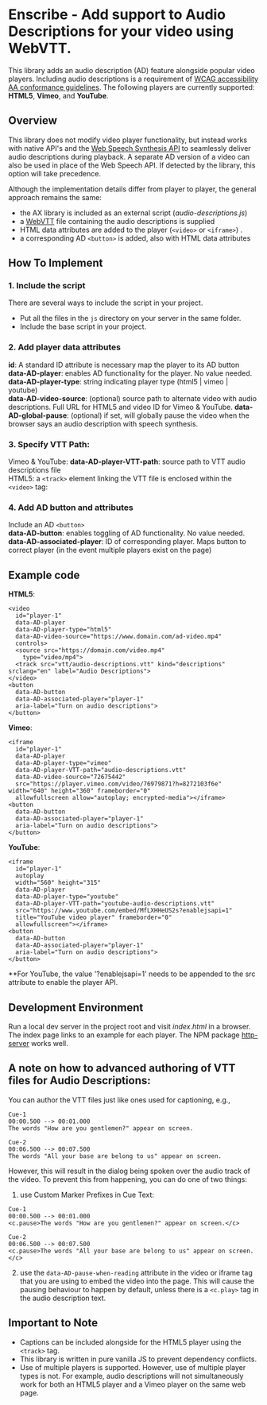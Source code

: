# Enscribe - Add support to Audio Descriptions for your video using WebVTT.

This library adds an audio description (AD) feature alongside popular video players. Including audio descriptions is a requirement of [WCAG accessibility AA conformance guidelines](https://www.w3.org/WAI/WCAG21/quickref/#audio-description-prerecorded). The following players are currently supported: **HTML5**, **Vimeo**, and **YouTube**.  

## Overview

This library does not modify video player functionality, but instead works with native API's and the [Web Speech Synthesis API](https://developer.mozilla.org/en-US/docs/Web/API/SpeechSynthesis) to seamlessly deliver audio descriptions during playback. A separate AD version of a video can also be used in place of the Web Speech API. If detected by the library, this option will take precedence. 

Although the implementation details differ from player to player, the general approach remains the same: 
- the AX library is included as an external script (*audio-descriptions.js*)
- a [WebVTT](https://developer.mozilla.org/en-US/docs/Web/API/WebVTT_API) file containing the audio descriptions is supplied
- HTML data attributes are added to the player (`<video>` or `<iframe>`) .
- a corresponding AD `<button>` is added, also with HTML data attributes 

## How To Implement

### 1. Include the script 

There are several ways to include the script in your project.

- Put all the files in the `js` directory on your server in the same folder.
- Include the base script in your project.
<script src="js/enscribe.js"></script>
<!-- No need to add plugin scripts manually -->


### 2. Add player data attributes 
**id**: A standard ID attribute is necessary map the player to its AD button<br />
**data-AD-player**: enables AD functionality for the player. No value needed.<br />
**data-AD-player-type**: string indicating player type (html5 | vimeo | youtube)<br />
**data-AD-video-source**: (optional) source path to alternate video with audio descriptions. Full URL for HTML5 and video ID for Vimeo & YouTube.
**data-AD-global-pause**: (optional) if set, will globally pause the video when the browser says an audio description with speech synthesis. 

### 3. Specify VTT Path:

Vimeo & YouTube: **data-AD-player-VTT-path**: source path to VTT audio descriptions file<br />
HTML5: a `<track>` element linking the VTT file is enclosed within the `<video>` tag:

 
### 4. Add AD button and attributes

Include an AD `<button>`<br />
**data-AD-button**: enables toggling of AD functionality. No value needed.<br />
**data-AD-associated-player**: ID of corresponding player. Maps button to correct player (in the event multiple players exist on the page)

## Example code

**HTML5**:

    <video 
      id="player-1"
      data-AD-player
      data-AD-player-type="html5" 
      data-AD-video-source="https://www.domain.com/ad-video.mp4"
      controls>
      <source src="https://domain.com/video.mp4"
        type="video/mp4">
      <track src="vtt/audio-descriptions.vtt" kind="descriptions" srclang="en" label="Audio Descriptions">
    </video>
    <button 
      data-AD-button
      data-AD-associated-player="player-1"
      aria-label="Turn on audio descriptions">
    </button>

**Vimeo**: 

    <iframe 
      id="player-1"
      data-AD-player
      data-AD-player-type="vimeo" 
      data-AD-player-VTT-path="audio-descriptions.vtt"
      data-AD-video-source="72675442"
      src="https://player.vimeo.com/video/76979871?h=8272103f6e" width="640" height="360" frameborder="0"
      allowfullscreen allow="autoplay; encrypted-media"></iframe>
    <button 
      data-AD-button
      data-AD-associated-player="player-1"
      aria-label="Turn on audio descriptions">
    </button>

**YouTube**: 

    <iframe 
      id="player-1" 
      autoplay 
      width="560" height="315"
      data-AD-player
      data-AD-player-type="youtube" 
      data-AD-player-VTT-path="youtube-audio-descriptions.vtt"
      src="https://www.youtube.com/embed/MfLXHHeUS2s?enablejsapi=1" 
      title="YouTube video player" frameborder="0"
      allowfullscreen"></iframe>
    <button 
      data-AD-button
      data-AD-associated-player="player-1"
      aria-label="Turn on audio descriptions">
    </button>

**For YouTube, the value '?enablejsapi=1' needs to be appended to the src attribute to enable the player API.

## Development Environment

Run a local dev server in the project root and visit *index.html* in a browser. The index page links to an example for each player. The NPM package [http-server](https://www.npmjs.com/package/http-server) works well.   


## A note on how to advanced authoring of VTT files for Audio Descriptions:  
You can author the VTT files just like ones used for captioning, e.g.,

```
Cue-1
00:00.500 --> 00:01.000
The words "How are you gentlemen?" appear on screen.

Cue-2
00:06.500 --> 00:07.500
The words "All your base are belong to us" appear on screen.
```

However, this will result in the dialog being spoken over the audio track of the video.  To prevent this from happening, you can do one of two things:

1. use Custom Marker Prefixes in Cue Text:

```
Cue-1
00:00.500 --> 00:01.000
<c.pause>The words "How are you gentlemen?" appear on screen.</c>

Cue-2
00:06.500 --> 00:07.500
<c.pause>The words "All your base are belong to us" appear on screen.</c>
```

2. use the `data-AD-pause-when-reading` attribute in the video or iframe tag that you are using to embed the video into the page.  This will cause the pausing behaviour to happen by default, unless there is a `<c.play>` tag in the audio description text.

## Important to Note

- Captions can be included alongside for the HTML5 player using the `<track>` tag. 
- This library is written in pure vanilla JS to prevent dependency conflicts. 
- Use of multiple players is supported. However, use of multiple player types is not. For example, audio descriptions will not simultaneously work for both an HTML5 player and a Vimeo player on the same web page. 
